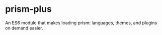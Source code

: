 # prism-plus
An ES6 module that makes loading prism: languages, themes, and plugins on demand easier.
